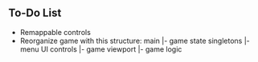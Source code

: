 ## To-Do List
- Remappable controls
- Reorganize game with this structure:
	main
	|- game state singletons
	|- menu UI controls
	|- game viewport
	  |- game logic
